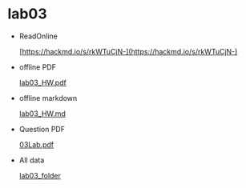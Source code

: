 # lab03

* ReadOnline

    [https://hackmd.io/s/rkWTuCjN-](https://hackmd.io/s/rkWTuCjN-)

* offline PDF

    [lab03_HW.pdf](https://github.com/linnil1/Lab304_2017summer/blob/master/lab03/lab03_HW.pdf)

* offline markdown

    [lab03_HW.md](https://github.com/linnil1/Lab304_2017summer/blob/master/lab03/lab03_HW.md)

* Question PDF

    [03Lab.pdf](https://github.com/linnil1/Lab304_2017summer/blob/master/lab03/03lab.pdf)

* All data

    [lab03_folder](https://github.com/linnil1/Lab304_2017summer/tree/master/lab03)
